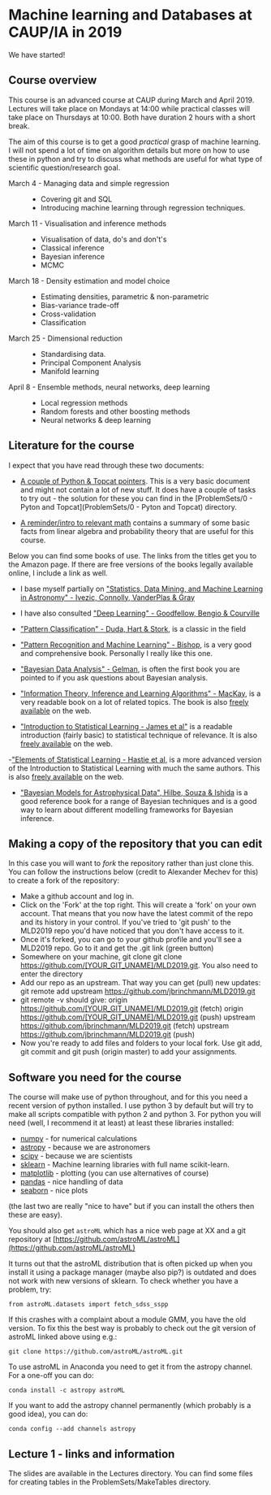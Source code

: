 # Machine learning and Databases at CAUP/IA in 2019


We have started!

## Course overview

This course is an advanced course at CAUP during March and April 2019. Lectures will take place on Mondays at 14:00 while practical classes will take place on Thursdays at 10:00. Both have duration 2 hours with a short break.

The aim of this course is to get a good *practical* grasp of machine learning. I will not spend a lot of time on algorithm details but more on how to use these in python and try to discuss what methods are useful for what type of scientific question/research goal.

<dl>
<dt>March 4 - Managing data and simple regression</dt>
  <dd>
   <ul>
     <li> Covering git and SQL</li>
     <li> Introducing machine learning through regression techniques.</li>
   </ul>
  </dd>


<dt>March 11 - Visualisation and inference methods</dt>
  <dd>
   <ul>
     <li>  Visualisation of data, do's and don't's </li>
     <li>  Classical inference </li>
     <li>  Bayesian inference </li>
     <li>  MCMC </li>
   </ul>
  </dd>

<dt>March 18 - Density estimation and model choice</dt>
  <dd>
   <ul>
     <li>  Estimating densities, parametric & non-parametric </li>
     <li>  Bias-variance trade-off </li>
     <li>  Cross-validation </li>
     <li>  Classification </li>
   </ul>
  </dd>

<dt>March 25 - Dimensional reduction</dt>
  <dd>
   <ul>
     <li>  Standardising data. </li>
     <li>  Principal Component Analysis </li>
     <li>  Manifold learning </li>
   </ul>
  </dd>

<dt>April 8 - Ensemble methods, neural networks, deep learning</dt>
  <dd>
   <ul>
     <li>  Local regression methods </li>
     <li>  Random forests and other boosting methods </li>
     <li>  Neural networks & deep learning </li>
   </ul>
  </dd>
</dl>


## Literature for the course

I expect that you have read through these two documents:
- [A couple of Python & Topcat pointers](Texts/Python-Topcat/Python-Topcat-MLD2019.pdf). This is a very basic document and might not contain a lot of new stuff. It does have a couple of tasks to try out - the solution for these you can find in the [ProblemSets/0 - Pyton and Topcat](ProblemSets/0 - Pyton and Topcat) directory. 

- [A reminder/intro to relevant math](Texts/MathIntro/math_reminders.pdf) contains a summary of some basic facts from linear algebra and probability theory that are useful for this course.

Below you can find some books of use. The links from the titles get you to the Amazon page. If there are free versions of the books legally available online, I include a link as well.

- I base myself partially on ["Statistics, Data Mining, and Machine Learning in Astronomy" - Ivezic, Connolly, VanderPlas &amp; Gray](http://www.amazon.co.uk/Statistics-Mining-Machine-Learning-Astronomy/dp/0691151687/ref=sr_1_1?ie=UTF8&amp;qid=1444255176&amp;sr=8-1&amp;keywords=Statistics%2C+Data+Mining%2C+and+Machine+Learning+in+Astronomy+-+Ivezic%2C+Connolly%2C+VanderPlas+%26+Gray)

- I have also consulted ["Deep Learning" - Goodfellow, Bengio &amp; Courville](https://www.amazon.co.uk/Deep-Learning-Adaptive-Computation-Machine/dp/0262035618/ref=sr_1_1?ie=UTF8&amp;qid=1505297517&amp;sr=8-1&amp;keywords=Deep+Learning)

- ["Pattern Classification" - Duda, Hart &amp; Stork](http://www.amazon.co.uk/Pattern-Classification-Second-Wiley-Interscience-publication/dp/0471056693/ref=sr_1_1?ie=UTF8&amp;qid=1444255264&amp;sr=8-1&amp;keywords=Pattern+Classification), is a classic in the field

- ["Pattern Recognition and Machine Learning" - Bishop](http://www.amazon.co.uk/Pattern-Recognition-Machine-Learning-BISHOP/dp/8132209060/ref=sr_1_1?ie=UTF8&amp;qid=1444255326&amp;sr=8-1&amp;keywords=Pattern+Recognition+and+Machine+Learning+-+Bishop), is a very good and comprehensive book. Personally I really like this one.

- ["Bayesian Data Analysis" - Gelman](http://www.amazon.co.uk/Bayesian-Analysis-Chapman-Statistical-Science/dp/1439840954/ref=sr_1_1?ie=UTF8&amp;qid=1444255416&amp;sr=8-1&amp;keywords=Bayesian+Data+Analysis+-+Gelman), is often the first book you are pointed to if you ask questions about Bayesian analysis.

- ["Information Theory, Inference and Learning Algorithms" - MacKay](http://www.amazon.co.uk/Information-Theory-Inference-Learning-Algorithms/dp/0521642981/ref=sr_1_1?ie=UTF8&amp;qid=1444255466&amp;sr=8-1&amp;keywords=Information+Theory%2C+Inference+and+Learning+Algorithms), is a very readable book on a lot of related topics. The book is also [freely available](http://www.inference.phy.cam.ac.uk/itila/book.html) on the web.

- ["Introduction to Statistical Learning - James et al"](http://www.amazon.co.uk/Introduction-Statistical-Learning-Applications-Statistics/dp/1461471370/ref=sr_1_fkmr0_1?ie=UTF8&amp;qid=1444255565&amp;sr=8-1-fkmr0&amp;keywords=Introduction+to+Statistical+Learning+-+James+et+al) is a readable introduction (fairly basic) to statistical technique of relevance. It is also [freely available](http://www-bcf.usc.edu/~gareth/ISL/) on the web.

-["Elements of Statistical Learning - Hastie et al](http://www.amazon.co.uk/Elements-Statistical-Learning-Prediction-Statistics/dp/0387848576/ref=sr_1_1?ie=UTF8&amp;qid=1444255710&amp;sr=8-1&amp;keywords=Elements+of+Statistical+Learning), is a  more advanced version of the Introduction to Statistical Learning with much the same authors. This is also [freely available](http://statweb.stanford.edu/~tibs/ElemStatLearn/) on the web.

- ["Bayesian Models for Astrophysical Data", Hilbe, Souza & Ishida](https://www.amazon.com/Bayesian-Models-Astrophysical-Data-Python/dp/1107133084) is a good reference book for a range of Bayesian techniques and is a good way to learn about different modelling frameworks for Bayesian inference. 


## Making a copy of the repository that you can edit

In this case you will want to *fork* the repository rather than just clone this. You can follow the instructions below (credit to Alexander Mechev for this) to create a fork of the repository:

-    Make a github account and log in.
-    Click on the 'Fork' at the top right. This will create a 'fork' on your own account. That means that you now have the latest commit of the repo and its history in your control. If you've tried to 'git push' to the MLD2019 repo you'd have noticed that you don't have access to it.
-    Once it's forked, you can go to your github profile and you'll see a MLD2019 repo. Go to it and get the .git link (green button)
-    Somewhere on your machine, git clone git clone https://github.com/[YOUR_GIT_UNAME]/MLD2019.git. You also need to enter the directory
-    Add our repo as an upstream. That way you can get (pull) new updates: git remote add upstream https://github.com/jbrinchmann/MLD2019.git
-    git remote -v should give: origin https://github.com/[YOUR_GIT_UNAME]/MLD2019.git (fetch) origin https://github.com/[YOUR_GIT_UNAME]/MLD2019.git (push) upstream https://github.com/jbrinchmann/MLD2019.git (fetch) upstream https://github.com/jbrinchmann/MLD2019.git (push)
-    Now you're ready to add files and folders to your local fork. Use git add, git commit and git push (origin master) to add your assignments.

## Software you need for the course

The course will make use of python throughout, and for this you need a recent version of python installed. I use python 3 by default but will try to make all scripts compatible with python 2 and python 3. For python you will need (well, I recommend it at least) at least these libraries installed:

- [numpy](http://www.numpy.org/) - for numerical calculations
- [astropy](http://www.astropy.org/) - because we are astronomers
- [scipy](https://www.scipy.org/) - because we are scientists 
- [sklearn](https://scikit-learn.org/) - Machine learning libraries with full name scikit-learn.
- [matplotlib](https://matplotlib.org/) - plotting (you can use alternatives of course)
- [pandas](https://pandas.pydata.org/) - nice handling of data
- [seaborn](https://seaborn.pydata.org/) - nice plots

(the last two are really "nice to have" but if you can install the others then these are easy).

You should also get `astroML` which has a nice web page at XX and a git repository at [https://github.com/astroML/astroML](https://github.com/astroML/astroML) 

It turns out that the astroML distribution that is often picked up when you install it using a package manager (maybe also pip?) is outdated and does not work with new versions of sklearn. To check whether you have a problem, try:

`from astroML.datasets import fetch_sdss_sspp`

If this crashes with a complaint about a module GMM, you have the old version. To fix this the best way is probably to check out the git version of astroML linked above using e.g.:

`git clone https://github.com/astroML/astroML.git`



To use astroML in Anaconda you need to get it from the astropy channel. For a one-off you can do:

`conda install -c astropy astroML`

If you want to add the astropy channel permanently (which probably is a good idea), you can do:

`conda config --add channels astropy`

## Lecture 1 - links and information

The slides are available in the Lectures directory. You can find some files for creating tables in the ProblemSets/MakeTables directory. 



